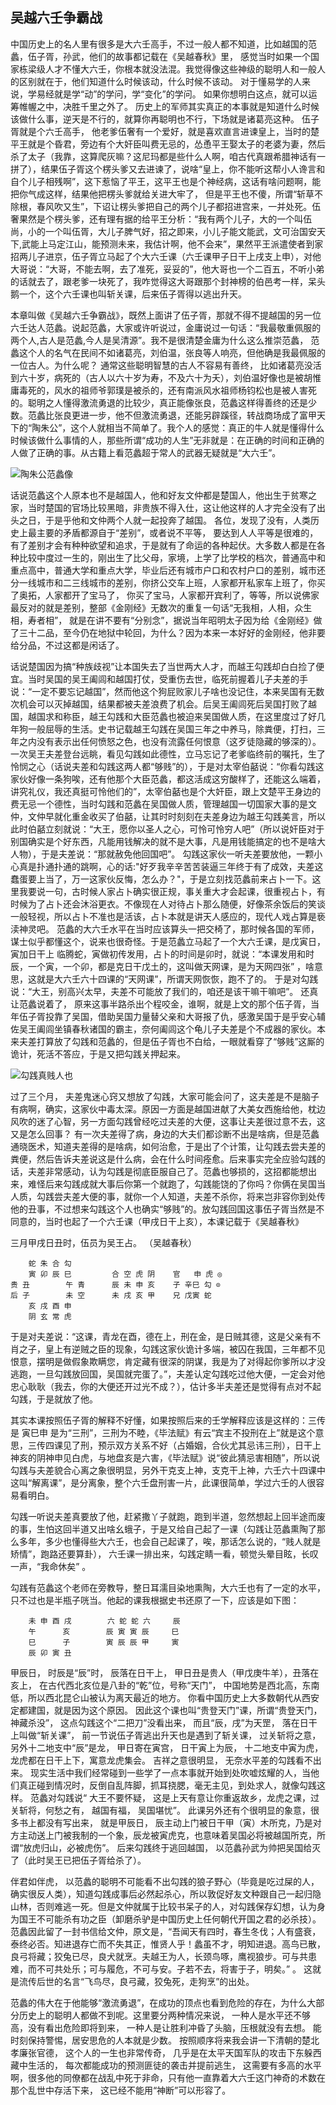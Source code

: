 ## 吴越六壬争霸战

中国历史上的名人里有很多是大六壬高手，不过一般人都不知道，比如越国的范蠡，伍子胥，孙武，他们的故事都记载在《吴越春秋》里， 感觉当时如果一个国家栋梁级人才不懂大六壬，你根本就没法混。我觉得像这些神级的聪明人和一般人的区别就在于，他们知道什么时候该动，什么时候不该动。 对于懂易学的人来说，学易经就是学“动”的学问，学“变化”的学问。 如果你想明白这点，就可以运筹帷幄之中，决胜千里之外了。 历史上的军师其实真正的本事就是知道什么时候该做什么事，逆天是不行的，就算你再聪明也不行，下场就是诸葛亮这种。 伍子胥就是个六壬高手， 他老爹伍奢有一个爱好，就是喜欢直言进谏皇上，当时的楚平王就是个昏君，旁边有个大奸臣叫费无忌的，怂恿平王娶太子的老婆为妻，然后杀了太子（我靠，这算爬灰嘛？这尼玛都是些什么人啊，咱古代真跟希腊神话有一拼了），结果伍子胥这个楞头爹又去进谏了，说啥“皇上，你不能听这帮小人谗言和自个儿子相残啊”，这下惹恼了平王，这平王也是个神经病，这话有啥问题啊，能把你气成这样，结果他把楞头爹就给关进大牢了， 但是平王也不傻，所谓“斩草不除根，春风吹又生”，下诏让楞头爹把自己的两个儿子都招进宫来，一并处死。伍奢果然是个楞头爹，还有理有据的给平王分析：“我有两个儿子，大的一个叫伍尚，小的一个叫伍胥，大儿子脾气好，招之即来，小儿子能文能武，文可治国安天下,武能上马定江山，能预测未来，我估计啊，他不会来”，果然平王派遣使者到家招两儿子进京，伍子胥立马起了个大六壬课（六壬课甲子日干上戌支上申），对他大哥说：“大哥，不能去啊，去了准死，妥妥的”，他大哥也一个二百五，不听小弟的话就去了，跟老爹一块死了，我咋觉得这大哥跟那个封神榜的伯邑考一样，呆头鹅一个，这个六壬课也叫斩关课，后来伍子胥得以逃出升天。

本章叫做《吴越六壬争霸战》，既然上面讲了伍子胥，那就不得不提越国的另一位六壬达人范蠡。说起范蠡，大家或许听说过，金庸说过一句话：“我最敬重佩服的两个人,古人是范蠡,今人是吴清源”。我不是很清楚金庸为什么这么推崇范蠡， 范蠡这个人的名气在民间不如诸葛亮，刘伯温，张良等人响亮，但他确是我最佩服的一位古人。为什么呢？ 通常这些聪明智慧的古人不容易有善终， 比如诸葛亮没活到六十岁，病死的（古人以六十岁为寿，不及六十为夭），刘伯温好像也是被胡惟庸毒死的，风水的祖师爷郭璞是被杀的，还有南派风水祖师杨钧松也是被人害死的。聪明之人懂得激流勇退的比较少，真正能像张良，范蠡这样得善终的还是少数。范蠡比张良更进一步，他不但激流勇退，还能另辟蹊径，转战商场成了富甲天下的“陶朱公”，这个人就相当不简单了。我个人的感觉：真正的牛人就是懂得什么时候该做什么事情的人，那些所谓“成功的人生”无非就是：在正确的时间和正确的人做了正确的事。从古籍上看范蠡超于常人的武器无疑就是“大六壬”。

![陶朱公范蠡像](https://raw.github.com/eiffelqiu/daliuren/master/img/4.jpg)

话说范蠡这个人原本也不是越国人，他和好友文仲都是楚国人，他出生于贫寒之家，当时楚国的官场比较黑暗，非贵族不得入仕，这让他这样的人才完全没有了出头之日，于是乎他和文仲两个人就一起投奔了越国。 各位，发现了没有，人类历史上最主要的矛盾都源自于“差别”，或者说不平等， 要达到人人平等是很难的，有了差别才会有种种欲望和追求，于是就有了命运的各种起伏。大多数人都是在各种比较中度过一生的，刚出生了比父母，家境，上学了比学校的档次，普通高中和重点高中，普通大学和重点大学，毕业后还有城市户口和农村户口的差别，城市还分一线城市和二三线城市的差别，你挤公交车上班，人家都开私家车上班了，你买了奥拓，人家都开了宝马了， 你买了宝马，人家都开宾利了，等等，所以说佛家最反对的就是差别，整部《金刚经》无数次的重复一句话“无我相，人相，众生相，寿者相”， 就是在讲不要有“分别念”，据说当年昭明太子因为给《金刚经》做了三十二品，至今仍在地狱中轮回，为什么？因为本来一本好好的金刚经，他非要给分品，不过这都是闲话了。



话说楚国因为搞“种族歧视”让本国失去了当世两大人才，而越王勾践却白白捡了便宜。当时吴国的吴王阖闾和越国打仗，受重伤去世，临死前握着儿子夫差的手说：“一定不要忘记越国”，然而他这个狗屁败家儿子啥也没记住，本来吴国有无数次机会可以灭掉越国，结果都被夫差浪费了机会。后吴王阖闾死后吴国打败了越国，越国求和称臣，越王勾践和大臣范蠡也被迫来吴国做人质，在这里度过了好几年狗一般屈辱的生活。史书记载越王勾践在吴国三年之中养马，除粪便，打扫，三年之内没有表示出任何愤怒之色，也没有流露任何恨意（这歹徒隐藏的够深的）。 一次吴王夫差登台远眺，看见勾践如此德性，立马忘记了老爹临终前的嘱托，生了怜悯之心（话说夫差和勾践这两人都“够贱”的），于是对太宰伯嚭说：“你看勾践这家伙好像一条狗唉，还有他那个大臣范蠡，都这活成这穷酸样了，还能这么端着，讲究礼仪，我还真挺可怜他们的”，太宰伯嚭也是个大奸臣，跟上文楚平王身边的费无忌一个德性，当时勾践和范蠡在吴国做人质，管理越国一切国家大事的是文仲，文仲早就化重金收买了伯嚭，让其时时刻刻在夫差身边为越王勾践美言，所以此时伯嚭立刻就说：“大王，愿你以圣人之心，可怜可怜穷人吧”（所以说奸臣对于别国确实是个好东西，凡能用钱解决的就不是大事，凡是用钱能搞定的也不是啥大人物），于是夫差说：“那就赦免他回国吧”。 勾践这家伙一听夫差要放他，一颗小心真是扑通扑通的跳啊，心的话:"好歹我辛辛苦苦装逼三年终于有了成效，夫差这蠢蛋要上当了，万一这家伙反悔，怎么办？"，于是立刻找范蠡前来占卜一下。这里我要说一句，古时候人家占卜确实很正规，事关重大才会起课，很重视占卜，有时候为了占卜还会沐浴更衣。不像现在人对待占卜那么随便，好像茶余饭后的笑谈一般轻视，所以占卜不准也是活该，占卜本就是讲天人感应的，现代人戏占算是亵渎神灵吧。 范蠡的大六壬水平在当时应该算头一把交椅了，那时候各国的军师，谋士似乎都懂这个，说来也很奇怪。于是范蠡立马起了一个大六壬课，是戊寅日，寅加日干上
临腾蛇，寅做初传发用，占卜的时间是卯时，就说：“本课发用和时辰，一个寅，一个卯，都是克日干戊土的，这叫做天网课，是为天网四张” ，啥意思，这就是大六壬六十四课的“天网课”，所谓天网恢恢，跑不了的。 于是对勾践说：“大王，别高兴太早，夫差不可能放了我们的，咱还是该干嘛干嘛吧”。 还真让范蠡说着了， 原来这事半路杀出个程咬金，谁啊，就是上文的那个伍子胥，当年伍子胥投靠了吴国，借助吴国力量替父亲和大哥报了仇，感激吴国于是乎安心辅佐吴王阖闾坐镇春秋诸国的霸主，奈何阖闾这个龟儿子夫差是个不成器的家伙。本来夫差打算放了勾践和范蠡的，但是伍子胥也不白给，一眼就看穿了“够贱”这厮的诡计，死活不答应，于是又把勾践关押起来。

![勾践真贱人也](https://raw.github.com/eiffelqiu/daliuren/master/img/5.jpg)

过了三个月， 夫差鬼迷心窍又想放了勾践，大家可能会问了，这夫差是不是脑子有病啊，确实，这家伙中毒太深。原因一方面是越国进献了大美女西施给他，枕边风吹的迷了心智，另一方面勾践曾经吃过夫差的大便，这事让夫差很过意不去，这又是怎么回事？ 有一次夫差得了病，身边的大夫们都诊断不出是啥病，但是范蠡通晓医术，知道夫差得的是啥病，如何治愈，于是出了个计策，让勾践去尝夫差的粪便，然后告诉夫差说这是什么病，会在什么时间痊愈。后来事实完全应验勾践的话，夫差非常感动，认为勾践是彻底臣服自己了。范蠡也够损的，这招都能想出来，难怪后来勾践成就大事后你第一个就跑了，勾践能饶的了你吗？你俩在吴国当人质，勾践尝夫差大便的事，就你一个人知道，夫差不杀你，将来岂非容你到处传他的丑事，不过想来勾践这个人也确实“够贱”的。放勾践回国这事伍子胥当然是不同意的，当时也起了一个六壬课（甲戌日干上亥），本课记载于《吴越春秋》

三月甲戌日丑时，伍员为吴王占。 （吴越春秋）

		蛇 朱 合 勾
		寅 卯 辰 巳 		合 空 虎 阴    官   申 虎 ◎  
	贵 丑 	   午 青		辰 未 申 亥    子 辛巳 勾 ⊙
	后 子 	   未 空		未 戌 亥 甲    兄 戊寅 蛇
		亥 戌 酉 申
		阴 玄 常 虎


于是对夫差说：“这课，青龙在酉，德在上，刑在金，是日贼其德，这是父亲有不肖之子，皇上有逆贼之臣的现象，勾践这家伙诡计多端，被囚在我国，三年都不见恨意，摆明是做假象欺瞒您，肯定藏有很深的阴谋，我是为了对得起你爹所以才没逃跑，一旦勾践放回国，吴国就完蛋了。”，夫差认定勾践吃过他大便，一定会对他忠心耿耿（我去，你的大便还开过光不成？），估计多半夫差还是觉得有点对不起勾践，于是就放了他。

其实本课按照伍子胥的解释不好懂，如果按照后来的壬学解释应该是这样的：三传是 寅巳申 是为“三刑”，三刑为不睦，《毕法赋》有云“宾主不投刑在上”就是这个意思，三传四课见了刑，预示双方关系不好（占婚姻，合伙尤其忌讳三刑），日干上神亥的阴神申见白虎，与地盘亥是六害，《毕法赋》说“彼此猜忌害相随”，所以说勾践与夫差貌合心离之象很明显，另外干克支上神，支克干上神，六壬六十四课中这叫“解离课”，是分离象，整个六壬盘刑害一片，此课很简单，学过六壬的人很容易看明白。

勾践一听说夫差真要放了他，赶紧撒丫子就跑，跑到半道，忽然想起上回半途而废的事，生怕这回半道又出啥幺蛾子，于是又给自己起了一课（勾践让范蠡熏陶了那么多年，多少也懂得些大六壬，也会自己起课了，唉，那话怎么说的，“贱人就是矫情”，跑路还要算卦）， 六壬课一排出来，勾践定睛一看，顿觉头晕目眩，长叹一声，“我命休矣” 。  


勾践有范蠡这个老师在旁教导，整日耳濡目染地熏陶，大六壬也有了一定的水平， 只不过也是半瓶子咣当。他起的课我根据史书还原了一下，应该是如下图：


		 
		未 申 酉 戌        六 蛇 蛇 六     辰      
	    午 	   亥  		辰 寅 寅 辰     巳   
	    巳 	   子  		寅 辰 辰 甲     寅  
		辰 卯 寅 丑

甲辰日， 时辰是“辰”时， 辰落在日干上， 甲日丑是贵人（甲戊庚牛羊），丑落在亥上， 在古代西北亥位是八卦的“乾”位，号称“天门”， 中国地势是西北高，东南低，所以西北昆仑山被认为离天最近的地方。 你看中国历史上大多数朝代从西安定都建国，就是因为这个原因。 因此这个课也叫“贵登天门”课，所谓“贵登天门，神藏杀没”， 这点勾践这个“二把刀”没看出来， 而且“辰，戌”为天罡， 落在日干上叫做“斩关课”， 前一节说伍子胥逃出升天也是遇到了斩关课， 过关斩将之意， 另外十二地支中“辰”是龙， 甲日寄在寅宫， 日干寅上为辰， 十二地支中寅为虎， 龙虎都在日干上下，寓意龙虎集会。 吉祥之意很明显， 无奈水平差的勾践看不出来。 现实生活中我们经常碰到一些学了一点本事就开始到处吹嘘炫耀的人，当他们真正碰到情况时，反倒自乱阵脚，抓耳挠腮，毫无主见，到处求人，就像勾践这样。 范蠡对勾践说“ 大王不要怀疑， 这是上天有意让你重返故乡，龙虎之课，过关斩将，何愁之有， 越国有福， 吴国堪忧”。 此课另外还有个很明显的象意，很多书上都没有写出来， 就是甲辰日， 辰主动上门被日干甲（寅）木所克，乃是对方主动送上门被我制的一个象，辰龙被寅虎克，也意味着吴国必将被越国所克，所谓“放虎归山，必被虎伤”。 后来勾践终于逃回越国， 以范蠡孙武为帅把吴国给灭了（此时吴王已把伍子胥给杀了）。 

伴君如伴虎， 以范蠡的聪明不可能看不出勾践的狼子野心（毕竟是吃过屎的人，确实很反人类），知道勾践成事后必然起杀心，所以敦促好友文种跟自己一起归隐山林，否则难逃一死。但是文仲就属于比较书呆子的人，对勾践保存幻想，认为身为国王不可能杀有功之臣（卸磨杀驴是中国历史上任何朝代开国之君的必杀技）。 范蠡因此留了一封书信给文仲，原文是，“吾闻天有四时，春生冬伐；人有盛衰，泰终必否。知进退存亡而不失其正，惟贤人乎！蠡虽不才，明知进退。高鸟已散，良弓将藏；狡兔已尽，良犬就烹。夫越王为人，长颈鸟啄，鹰视狼步。可与共患难，而不可共处乐；可与履危，不可与安。子若不去，将害于子，明矣。” 。 这就是流传后世的名言“飞鸟尽，良弓藏，狡兔死，走狗烹”的出处。

范蠡的伟大在于他能够“激流勇退”，在成功的顶点也看到危险的存在，为什么大部分历史上的聪明人都做不到呢。这里要分两种情况来说， 一种人是水平还不够高，没有看出危险即将到来， 一种人是让胜利冲昏了头脑，压根就没有去想。 能时刻保持警惕，居安思危的人本就是少数。 按照顺序将来我会讲一下清朝的楚北孝廉张官德， 这个人的一生也非常传奇， 几乎是在太平天国军队的攻击下东躲西藏中生活的， 每次都能成功的预测匪徒的袭击并提前逃生， 这需要有多高的水平啊，很多他的同僚都在战乱中死于非命，只有他一直靠着大六壬这门神奇的术数在那个乱世中存活下来， 这已经不能用“神断”可以形容了。
 